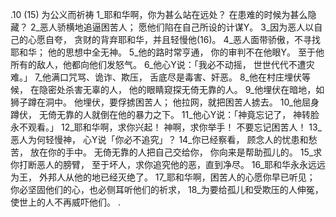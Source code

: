 .10 (15) 
为公义而祈祷 
1_耶和华啊，你为甚么站在远处？ 
在患难的时候为甚么隐藏？ 
2_恶人骄横地追逼困苦人； 
愿他们陷在自己所设的计谋Y。 
3_因为恶人以自己的心愿自夸， 
贪财的背弃耶和华，并且轻慢他(16)。 
4_恶人面带骄傲，不寻找耶和华； 
他的思想中全无神。 
5_他的路时常亨通， 
你的审判不在他眼Y。 
至于他所有的敌人，他都向他们发怒气。 
6_他心Y说：「我必不动摇， 
世世代代不遭灾难。」 
7_他满口咒骂、诡诈、欺压， 
舌底尽是毒害、奸恶。 
8_他在村庄埋伏等候， 
在隐密处杀害无辜的人， 
他的眼睛窥探无倚无靠的人。 
9_他埋伏在暗地，如狮子蹲在洞中。 
他埋伏，要俘掳困苦人； 
他拉网，就把困苦人掳去。 
10_他屈身蹲伏， 
无倚无靠的人就倒在他的暴力之下。 
11_他心Y说：「神竟忘记了， 
神转脸永不观看。」 
12_耶和华啊，求你兴起！ 
神啊，求你举手！ 
不要忘记困苦人！ 
13_恶人为何轻慢神， 
心Y说「你必不追究」？ 
14_你已经察看， 
顾念人的忧患和愁苦， 
放在你的手中。 
无倚无靠的人把自己交给你， 
你向来是帮助孤儿的。 
15_求你打断恶人的膀臂， 
至于坏人，求你追究他的恶，直到净尽。 
16_耶和华永永远远为王， 
外邦人从他的地已经灭绝了。 
17_耶和华啊，困苦人的心愿你早已听见； 
你必坚固他们的心，也必侧耳听他们的祈求， 
18_为要给孤儿和受欺压的人伸冤， 
使世上的人不再威吓他们。 
.